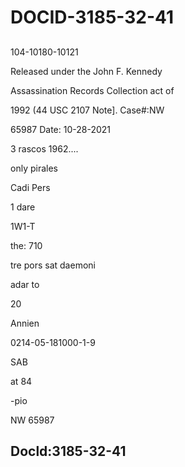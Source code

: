# DOCID-3185-32-41

##
104-10180-10121

Released under the John F. Kennedy

Assassination Records Collection act of

1992 (44 USC 2107 Note]. Case#:NW

65987 Date: 10-28-2021

3 rascos 1962....

only pirales

Cadi Pers

1 dare

1W1-T

the: 710

tre pors sat daemoni

adar to

20

Annien

0214-05-181000-1-9

SAB

at 84

-pio

NW 65987

Docld:3185-32-41
---

